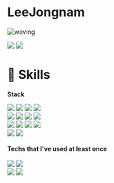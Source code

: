 # LeeJongnam
![waving](https://capsule-render.vercel.app/api?type=waving&height=200&text=Jongnam&fontAlign=74&fontAlignY=40&color=gradient)

<a href="https://www.instagram.com/deabaki_papa"><img src="https://img.shields.io/badge/Instagram-E5426E?style=&logo=Instagram&logoColor=white"/></a>
<a href="mailto:jongnam250426@gmail.com" target="_blank"><img src="https://img.shields.io/badge/Gmail-EA4335?style=&logo=Gmail&logoColor=white"/></a>


# 🌱 Skills

<strong>Stack</strong>

<div>
<img src="https://img.shields.io/badge/Python-3776AB?style=&logo=Python&logoColor=white"/>
<img src="https://img.shields.io/badge/Dart-0175C2?style=&logo=Dart&logoColor=white"/>
<img src="https://img.shields.io/badge/Swift-FA7343?style=&logo=Swift&logoColor=white"/>
<img src="https://img.shields.io/badge/R-276DC3?style=&logo=R&logoColor=white"/>
<br>
<img src="https://img.shields.io/badge/Flutter-02569B?style=&logo=Flutter&logoColor=white"/>
<img src="https://img.shields.io/badge/FastAPI-009688?style=&logo=FastAPI&logoColor=white"/>
<img src="https://img.shields.io/badge/HuggingFace-FCC624?style=&logo=HuggingFace&logoColor=white"/>
<img src="https://img.shields.io/badge/SwiftUI-1C7DF0?style="/>
<br>
<img src="https://img.shields.io/badge/MySQL-4479A1?style=&logo=MySQL&logoColor=white"/>
<img src="https://img.shields.io/badge/SQLite-003B57?style=&logo=SQLite&logoColor=white"/>
<img src="https://img.shields.io/badge/Firebase-FFCA28?style=&logo=Firebase&logoColor=white"/>
<img src="https://img.shields.io/badge/Realm-39477F?style=&logo=Realm&logoColor=white"/>
<br>
<img src="https://img.shields.io/badge/VsCode-007ACC?style=&logo=Visual Studio Code&logoColor=white"/>
<img src="https://img.shields.io/badge/Xcode-147EFB?style=&logo=Xcode&logoColor=white"/>
</div>
<br>
<strong>Techs that I've used at least once</strong>
<br>
<br>
<div>
<img src="https://img.shields.io/badge/Docker-2496ED?style=&logo=Docker&logoColor=white"/>
<img src="https://img.shields.io/badge/Jenkins-D24939?style=&logo=Jenkins&logoColor=white"/> 
<br>
<img src="https://img.shields.io/badge/Figma-F24E1E?style=&logo=Figma&logoColor=white"/>
<img src="https://img.shields.io/badge/GitHub-181717?style=&logo=GitHub&logoColor=white"/>
</div>


<!--
**JIEUN24/JIEUN24** is a ✨ _special_ ✨ repository because its `README.md` (this file) appears on your GitHub profile.

Here are some ideas to get you started:

- 🔭 I’m currently working on ...
- 🌱 I’m currently learning ...
- 👯 I’m looking to collaborate on ...
- 🤔 I’m looking for help with ...
- 💬 Ask me about ...
- 📫 How to reach me: …
- 😄 Pronouns: …
- ⚡ Fun fact: …
—>
